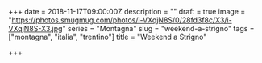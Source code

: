 +++
date = 2018-11-17T09:00:00Z
description = ""
draft = true
image = "https://photos.smugmug.com/photos/i-VXqjN8S/0/28fd3f8c/X3/i-VXqjN8S-X3.jpg"
series = "Montagna"
slug = "weekend-a-strigno"
tags = ["montagna", "italia", "trentino"]
title = "Weekend a Strigno"

+++

